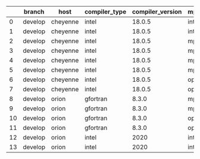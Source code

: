 |    | branch   | host     | compiler_type   | compiler_version   | mpi_type   | mpi_version   | o_g   | os    | unit_pass   | unit_fail   | system_pass   | system_fail   | example_pass   | example_fail   | nuopc_pass   | nuopc_fail   | build_passed   |
|----|----------|----------|-----------------|--------------------|------------|---------------|-------|-------|-------------|-------------|---------------|---------------|----------------|----------------|--------------|--------------|----------------|
|  0 | develop  | cheyenne | intel           | 18.0.5             | intelmpi   | 2018.4.274    | O     | Linux | fail        | fail        | fail          | fail          | fail           | fail           | queued       | queued       | True           |
|  1 | develop  | cheyenne | intel           | 18.0.5             | intelmpi   | 2018.4.274    | g     | Linux | fail        | fail        | fail          | fail          | fail           | fail           | queued       | queued       | True           |
|  2 | develop  | cheyenne | intel           | 18.0.5             | mpiuni     | none          | O     | Linux | fail        | fail        | fail          | fail          | fail           | fail           | queued       | queued       | True           |
|  3 | develop  | cheyenne | intel           | 18.0.5             | mpiuni     | none          | g     | Linux | fail        | fail        | fail          | fail          | fail           | fail           | queued       | queued       | True           |
|  4 | develop  | cheyenne | intel           | 18.0.5             | mpt        | 2.19          | O     | Linux | fail        | fail        | fail          | fail          | fail           | fail           | queued       | queued       | True           |
|  5 | develop  | cheyenne | intel           | 18.0.5             | mpt        | 2.19          | g     | Linux | fail        | fail        | fail          | fail          | fail           | fail           | queued       | queued       | True           |
|  6 | develop  | cheyenne | intel           | 18.0.5             | openmpi    | 3.1.4         | O     | Linux | fail        | fail        | fail          | fail          | fail           | fail           | queued       | queued       | True           |
|  7 | develop  | cheyenne | intel           | 18.0.5             | openmpi    | 3.1.4         | g     | Linux | fail        | fail        | fail          | fail          | fail           | fail           | queued       | queued       | True           |
|  8 | develop  | orion    | gfortran        | 8.3.0              | mpiuni     | None          | O     | Linux | 7418        | 0           | 8             | 0             | 43             | 0              | 0            | 50           | False          |
|  9 | develop  | orion    | gfortran        | 8.3.0              | mpiuni     | None          | g     | Linux | 7418        | 0           | 8             | 0             | 43             | 0              | 0            | 50           | False          |
| 10 | develop  | orion    | gfortran        | 8.3.0              | openmpi    | 4.0.2         | O     | Linux | 8926        | 0           | 49            | 0             | 80             | 0              | 50           | 0            | True           |
| 11 | develop  | orion    | gfortran        | 8.3.0              | openmpi    | 4.0.2         | g     | Linux | 8926        | 0           | 49            | 0             | 80             | 0              | 50           | 0            | True           |
| 12 | develop  | orion    | intel           | 2020               | intelmpi   | 2020.2        | O     | Linux | 8924        | 2           | 49            | 0             | 80             | 0              | 50           | 0            | True           |
| 13 | develop  | orion    | intel           | 2020               | intelmpi   | 2020.2        | g     | Linux | 8926        | 0           | 49            | 0             | 80             | 0              | 50           | 0            | True           |